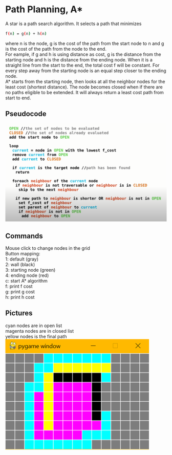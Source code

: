 # Path Planning, A*
A star is a path search algorithm. It selects a path that minimizes 
```bash
f(n) = g(n) + h(n)
```
where n is the node, g is the cost of the path from the start node to n and g is the cost of the path from the node to the end.\
For eample, if g and h is using distance as cost, g is the distance from the starting node and h is the distance from the ending node. When it is a straight line from the start to the end, the total cost f will be constant. For every step away from the starting node is an equal step closer to the ending node.\
A* starts from the starting node, then looks at all the neighbor nodes for the least cost (shortest distance). The node becomes closed when if there are no paths eligible to be extended. It will always return a least cost path from start to end.

## Pseudocode
![alt text](pics/pseudocode.PNG)

## Commands
Mouse click to change nodes in the grid\
Button mapping:\
1: default (gray)\
2: wall (black)\
3: starting node (green)\
4: ending node (red)\
c: start A* algorithm\
f: print f cost\
g: print g cost\
h: print h cost

## Pictures
cyan nodes are in open list\
magenta nodes are in closed list\
yellow nodes is the final path\
![alt text](pics/astar.PNG)
